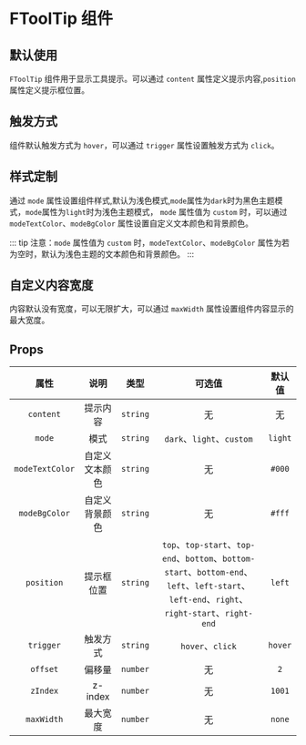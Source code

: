 # FToolTip 组件

## 默认使用

`FToolTip` 组件用于显示工具提示。可以通过 `content` 属性定义提示内容,`position`属性定义提示框位置。

<nsdemo filePath="tooltip/index.vue"/>

## 触发方式

组件默认触发方式为 `hover`，可以通过 `trigger` 属性设置触发方式为 `click`。

<nsdemo filePath="tooltip/trigger.vue"/>

## 样式定制

通过 `mode` 属性设置组件样式,默认为浅色模式,`mode`属性为`dark`时为黑色主题模式，`mode`属性为`light`时为浅色主题模式， `mode` 属性值为 `custom` 时，可以通过 `modeTextColor`、`modeBgColor` 属性设置自定义文本颜色和背景颜色。

<nsdemo filePath="tooltip/mode.vue"/>

::: tip
注意：`mode` 属性值为 `custom` 时，`modeTextColor`、`modeBgColor` 属性为若为空时，默认为浅色主题的文本颜色和背景颜色。
:::

## 自定义内容宽度

内容默认没有宽度，可以无限扩大，可以通过 `maxWidth` 属性设置组件内容显示的最大宽度。

<nsdemo filePath="tooltip/maxWidth.vue"/>

## Props

| 属性               | 说明                     | 类型     | 可选值                                   | 默认值 |
| :----------------: | :----------------------: | :------: | :--------------------------------------: | :----: |
| `content`         | 提示内容                 | `string` | 无                                       | 无     |
| `mode`            | 模式                     | `string` | `dark`、`light`、`custom`               | `light` |
| `modeTextColor`   | 自定义文本颜色           | `string` | 无                                       | `#000` |
| `modeBgColor`     | 自定义背景颜色           | `string` | 无                                       | `#fff` |
| `position`        | 提示框位置               | `string` | `top`、`top-start`、`top-end`、`bottom`、`bottom-start`、`bottom-end`、`left`、`left-start`、`left-end`、`right`、`right-start`、`right-end` | `left` |
| `trigger`         | 触发方式                 | `string` | `hover`、`click`                        | `hover` |
| `offset`          | 偏移量                   | `number` | 无                                       | `2`    |
| `zIndex`          | z-index                  | `number` | 无                                       | `1001` |
| `maxWidth`        | 最大宽度                 | `number` | 无                                       | `none`  |


